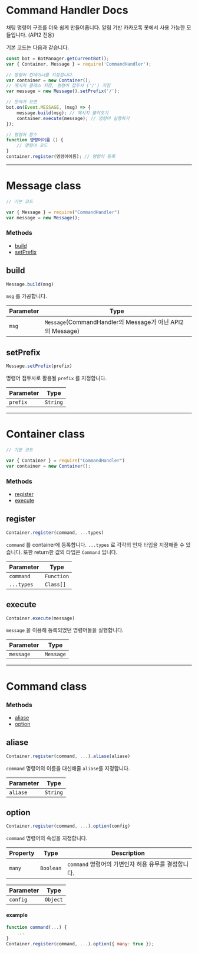 # Command Handler Docs

채팅 명령어 구조를 더욱 쉽게 만들어줍니다.
알림 기반 카카오톡 봇에서 사용 가능한 모듈입니다. (API2 전용)

기본 코드는 다음과 같습니다.

```js
const bot = BotManager.getCurrentBot();
var { Container, Message } = require('CommandHandler');

// 명령어 컨테이너를 지정합니다.
var container = new Container();
// 메시지 클래스 지정, 명령어 접두사 ('/') 지정
var message = new Message().setPrefix('/');

// 문자가 오면
bot.on(Event.MESSAGE, (msg) => {
    message.build(msg); // 메시지 불러오기
    container.execute(message); // 명령어 실행하기
});

// 명령어 함수
function 명령어이름 () {
    // 명령어 코드
}
container.register(명령어이름); // 명령어 등록
```  

---
# Message class
```js
// 기본 코드

var { Message } = require("CommandHandler")
var message = new Message();
```
### Methods
- [build](#build)
- [setPrefix](#setPrefix)


## build
```js
Message.build(msg)
```
`msg` 를 가공합니다.  

Parameter | Type
---|---
`msg` | `Message`(CommandHandler의 Message가 아닌 API2의 Message)

## setPrefix
```js
Message.setPrefix(prefix)
```
명령어 접두사로 활용될 `prefix` 를 지정합니다.

Parameter | Type
---|---
`prefix` | `String`

---

# Container class
```js
// 기본 코드

var { Container } = require("CommandHandler")
var container = new Container();
```
### Methods
- [register](#register)
- [execute](#execute)


## register
```js
Container.register(command, ...types)
```
`command` 를 container에 등록합니다. `...types` 로 각각의 인자 타입을 지정해줄 수 있습니다. 또한 return한 값의 타입은 `Command` 입니다.

Parameter | Type
---|---
`command` | `Function`
`...types` | `Class[]`

## execute
```js
Container.execute(message)
```
`message` 을 이용해 등록되었던 명령어들을 실행합니다.  

Parameter | Type
---|---
`message` | `Message`

---

# Command class
### Methods
- [aliase](#aliase)
- [option](#option)


## aliase
```js
Container.register(command, ...).aliase(aliase)
```
`command` 명령어의 이름을 대신해줄 `aliase`를 지정합니다.

Parameter | Type
---|---
`aliase` | `String`

## option
```js
Container.register(command, ...).option(config)
```
`command` 명령어의 속성을 지정합니다.

Property | Type | Description
---|---|---
`many` | `Boolean` | `command` 명령어의 가변인자 허용 유무를 결정합니다.

Parameter | Type
---|---
`config` | `Object`

#### example
```js
function command(...) {
    ...
}
Container.register(command, ...).option({ many: true });
```